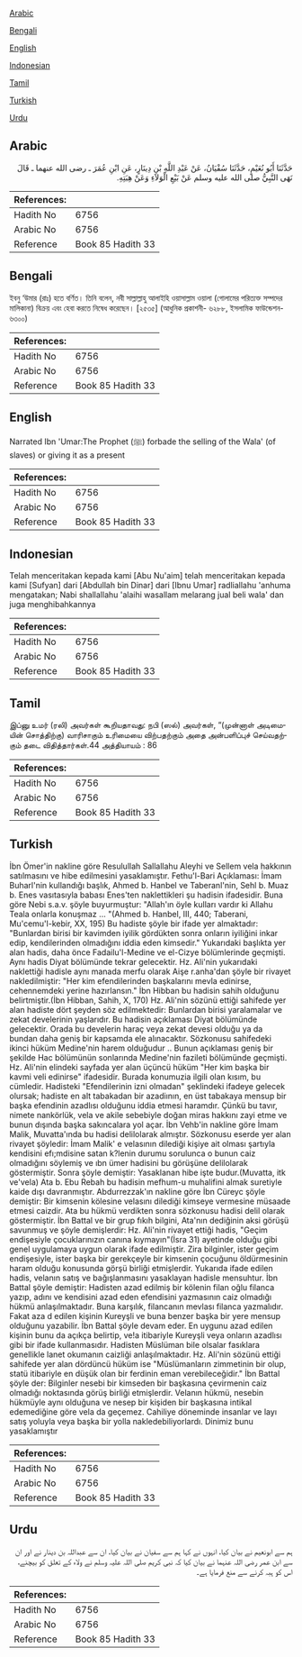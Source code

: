 [Arabic](#arabic)

[Bengali](#bengali)

[English](#english)

[Indonesian](#indonesian)

[Tamil](#tamil)

[Turkish](#turkish)

[Urdu](#urdu)

## Arabic


<div dir="rtl" lang="ar" style={{fontSize:'larger',backgroundColor:'#f8f9fa',padding:20}}>
حَدَّثَنَا أَبُو نُعَيْمٍ، حَدَّثَنَا سُفْيَانُ، عَنْ عَبْدِ اللَّهِ بْنِ دِينَارٍ، عَنِ ابْنِ عُمَرَ ـ رضى الله عنهما ـ قَالَ نَهَى النَّبِيُّ صلى الله عليه وسلم عَنْ بَيْعِ الْوَلاَءِ وَعَنْ هِبَتِهِ‏.‏
</div>
<div style={{backgroundColor:'#f8f9fa',padding:20, marginBottom: 10}}><table> <thead> <tr> <th>References:</th> <th></th> </tr> </thead> <tbody><tr><td>Hadith No</td><td>6756</td></tr><tr><td>Arabic No</td><td>6756</td></tr><tr><td>Reference</td><td>Book 85 Hadith 33</td></tr></tbody></table></div>

## Bengali


<div dir="ltr" lang="bn" style={{fontSize:'larger',backgroundColor:'#f8f9fa',padding:20}}>
ইবনু ‘উমার (রাঃ) হতে বর্ণিত। তিনি বলেন, নবী সাল্লাল্লাহু আলাইহি ওয়াসাল্লাম ওয়ালা (গোলামের পরিত্যক্ত সম্পদের মালিকানা) বিক্রয় এবং হেবা করতে নিষেধ করেছেন। [২৫৩৫] (আধুনিক প্রকাশনী- ৬২৮৮, ইসলামিক ফাউন্ডেশন- ৬৩০০)
</div>
<div style={{backgroundColor:'#f8f9fa',padding:20, marginBottom: 10}}><table> <thead> <tr> <th>References:</th> <th></th> </tr> </thead> <tbody><tr><td>Hadith No</td><td>6756</td></tr><tr><td>Arabic No</td><td>6756</td></tr><tr><td>Reference</td><td>Book 85 Hadith 33</td></tr></tbody></table></div>

## English


<div dir="ltr" lang="en" style={{fontSize:'larger',backgroundColor:'#f8f9fa',padding:20}}>
Narrated Ibn 'Umar:The Prophet (ﷺ) forbade the selling of the Wala' (of slaves) or giving it as a present
</div>
<div style={{backgroundColor:'#f8f9fa',padding:20, marginBottom: 10}}><table> <thead> <tr> <th>References:</th> <th></th> </tr> </thead> <tbody><tr><td>Hadith No</td><td>6756</td></tr><tr><td>Arabic No</td><td>6756</td></tr><tr><td>Reference</td><td>Book 85 Hadith 33</td></tr></tbody></table></div>

## Indonesian


<div dir="ltr" lang="id" style={{fontSize:'larger',backgroundColor:'#f8f9fa',padding:20}}>
Telah menceritakan kepada kami [Abu Nu'aim] telah menceritakan kepada kami [Sufyan] dari [Abdullah bin Dinar] dari [Ibnu Umar] radliallahu 'anhuma mengatakan; Nabi shallallahu 'alaihi wasallam melarang jual beli wala' dan juga menghibahkannya
</div>
<div style={{backgroundColor:'#f8f9fa',padding:20, marginBottom: 10}}><table> <thead> <tr> <th>References:</th> <th></th> </tr> </thead> <tbody><tr><td>Hadith No</td><td>6756</td></tr><tr><td>Arabic No</td><td>6756</td></tr><tr><td>Reference</td><td>Book 85 Hadith 33</td></tr></tbody></table></div>

## Tamil


<div dir="ltr" lang="ta" style={{fontSize:'larger',backgroundColor:'#f8f9fa',padding:20}}>
இப்னு உமர் (ரலி) அவர்கள் கூறியதாவது: நபி (ஸல்) அவர்கள், “(முன்னாள் அடிமையின் சொத்திற்கு) வாரிசாகும் உரிமையை விற்பதற்கும் அதை அன்பளிப்புச் செய்வதற்கும் தடை விதித்தார்கள்.44 அத்தியாயம் : 86
</div>
<div style={{backgroundColor:'#f8f9fa',padding:20, marginBottom: 10}}><table> <thead> <tr> <th>References:</th> <th></th> </tr> </thead> <tbody><tr><td>Hadith No</td><td>6756</td></tr><tr><td>Arabic No</td><td>6756</td></tr><tr><td>Reference</td><td>Book 85 Hadith 33</td></tr></tbody></table></div>

## Turkish


<div dir="ltr" lang="tr" style={{fontSize:'larger',backgroundColor:'#f8f9fa',padding:20}}>
İbn Ömer'in nakline göre Resulullah Sallallahu Aleyhi ve Sellem vela hakkının satılmasını ve hibe edilmesini yasaklamıştır. Fethu'l-Bari Açıklaması: İmam Buharl'nin kullandığı başlık, Ahmed b. Hanbel ve Taberanl'nin, Sehl b. Muaz b. Enes vasıtasıyla babası Enes'ten naklettikleri şu hadisin ifadesidir. Buna göre Nebi s.a.v. şöyle buyurmuştur: "Allah'ın öyle kulları vardır ki Allahu Teala onlarla konuşmaz ... "(Ahmed b. Hanbel, III, 440; Taberani, Mu'cemu'l-kebir, XX, 195) Bu hadiste şöyle bir ifade yer almaktadır: "Bunlardan birisi bir kavimden iyilik gördükten sonra onların iyiliğini inkar edip, kendilerinden olmadığını iddia eden kimsedir." Yukarıdaki başlıkta yer alan hadis, daha önce Fadailu'l-Medine ve el-Cizye bölümlerinde geçmişti. Aynı hadis Diyat bölümünde tekrar gelecektir. Hz. Ali'nin yukarıdaki naklettiği hadisle aynı manada merfu olarak Aişe r.anha'dan şöyle bir rivayet nakledilmiştir: "Her kim efendilerinden başkalarını mevla edinirse, cehennemdeki yerine hazırlansın." İbn Hibban bu hadisin sahih olduğunu belirtmiştir.(İbn Hibban, Sahih, X, 170) Hz. Ali'nin sözünü ettiği sahifede yer alan hadiste dört şeyden söz edilmektedir: Bunlardan birisi yaralamalar ve zekat develerinin yaşlarıdır. Bu hadisin açıklaması Diyat bölümünde gelecektir. Orada bu develerin haraç veya zekat devesi olduğu ya da bundan daha geniş bir kapsamda ele alınacaktır. Sözkonusu sahifedeki ikinci hüküm Medine'nin harem olduğudur .. Bunun açıklaması geniş bir şekilde Hac bölümünün sonlarında Medine'nin fazileti bölümünde geçmişti. Hz. Ali'nin elindeki sayfada yer alan üçüncü hüküm "Her kim başka bir kavmi veli edinirse" ifadesidir. Burada konumuzia ilgili olan kısım, bu cümledir. Hadisteki "Efendilerinin izni olmadan" şeklindeki ifadeye gelecek olursak; hadiste en alt tabakadan bir azadiının, en üst tabakaya mensup bir başka efendinin azadlısı olduğunu iddia etmesi haramdır. Çünkü bu tavır, nimete nankörlük, vela ve akile sebebiyle doğan miras hakkını zayi etme ve bunun dışında başka sakıncalara yol açar. İbn Vehb'in nakline göre İmam Malik, Muvatta'ında bu hadisi delilolarak almıştır. Sözkonusu eserde yer alan rivayet şöyledir: İmam Malik' e velasının dilediği kişiye ait olması şartıyla kendisini efı;mdisine satan k?lenin durumu sorulunca o bunun caiz olmadığını söylemiş ve ıbn ümer hadisini bu görüşüne delilolarak göstermiştir. Sonra şöyle demiştir: Yasaklanan hibe işte budur.(Muvatta, itk ve'vela) Ata b. Ebu Rebah bu hadisin mefhum-u muhalifini almak suretiyle kaide dışı davranmıştır. Abdurrezzak'ın nakline göre İbn Cüreyc şöyle demiştir: Bir kimsenin kölesine velasını dilediği kimseye vermesine müsaade etmesi caizdir. Ata bu hükmü verdikten sonra sözkonusu hadisi delil olarak göstermiştir. İbn Battal ve bir grup fıkıh bilgini, Ata'nın dediğinin aksi görüşü savunmuş ve şöyle demişlerdir: Hz. Ali'nin rivayet ettiği hadis, "Geçim endişesiyle çocuklarınızın canına kıymayın"(İsra 31) ayetinde olduğu gibi genel uygulamaya uygun olarak ifade edilmiştir. Zira bilginler, ister geçim endişesiyle, ister başka bir gerekçeyle bir kimsenin çocuğunu öldürmesinin haram olduğu konusunda görşü birliği etmişlerdir. Yukarıda ifade edilen hadis, velanın satış ve bağışlanmasını yasaklayan hadisle mensuhtur. İbn Battal şöyle demiştir: Hadisten azad edilmiş bir kölenin filan oğlu filanca yazıp, adını ve kendisini azad eden efendisini yazmasının caiz olmadığı hükmü anlaşılmaktadır. Buna karşılık, filancanın mevlası filanca yazmalıdır. Fakat aza d edilen kişinin Kureyşli ve buna benzer başka bir yere mensup olduğunu yazabilir. İbn Battal şöyle devam eder. En uygunu azad edilen kişinin bunu da açıkça belirtip, ve!a itibariyle Kureyşli veya onların azadlısı gibi bir ifade kullanmasıdır. Hadisten Müslüman bile olsalar fasıklara genellikle lanet okumanın caizliği anlaşılmaktadır. Hz. Ali'nin sözünü ettiği sahifede yer alan dördüncü hüküm ise "Müslümanların zimmetinin bir olup, statü itibariyle en düşük olan bir ferdinin eman verebileceğidir." İbn Battal şöyle der: Bilginler nesebi bir kimseden bir başkasına çevirmenin caiz olmadığı noktasında görüş birliği etmişlerdir. Velanın hükmü, nesebin hükmüyle aynı olduğuna ve nesep bir kişiden bir başkasına intikal edemediğine göre vela da geçemez. Cahiliye döneminde insanlar ve layı satış yoluyla veya başka bir yolla nakledebiliyorlardı. Dinimiz bunu yasaklamıştır
</div>
<div style={{backgroundColor:'#f8f9fa',padding:20, marginBottom: 10}}><table> <thead> <tr> <th>References:</th> <th></th> </tr> </thead> <tbody><tr><td>Hadith No</td><td>6756</td></tr><tr><td>Arabic No</td><td>6756</td></tr><tr><td>Reference</td><td>Book 85 Hadith 33</td></tr></tbody></table></div>

## Urdu


<div dir="rtl" lang="ur" style={{fontSize:'larger',backgroundColor:'#f8f9fa',padding:20}}>
ہم سے ابونعیم نے بیان کیا، انہوں نے کہا ہم سے سفیان نے بیان کیا، ان سے عبداللہ بن دینار نے اور ان سے ابن عمر رضی اللہ عنہما نے بیان کیا کہ نبی کریم صلی اللہ علیہ وسلم نے ولاء کے تعلق کو بیچنے، اس کو ہبہ کرنے سے منع فرمایا ہے۔
</div>
<div style={{backgroundColor:'#f8f9fa',padding:20, marginBottom: 10}}><table> <thead> <tr> <th>References:</th> <th></th> </tr> </thead> <tbody><tr><td>Hadith No</td><td>6756</td></tr><tr><td>Arabic No</td><td>6756</td></tr><tr><td>Reference</td><td>Book 85 Hadith 33</td></tr></tbody></table></div>